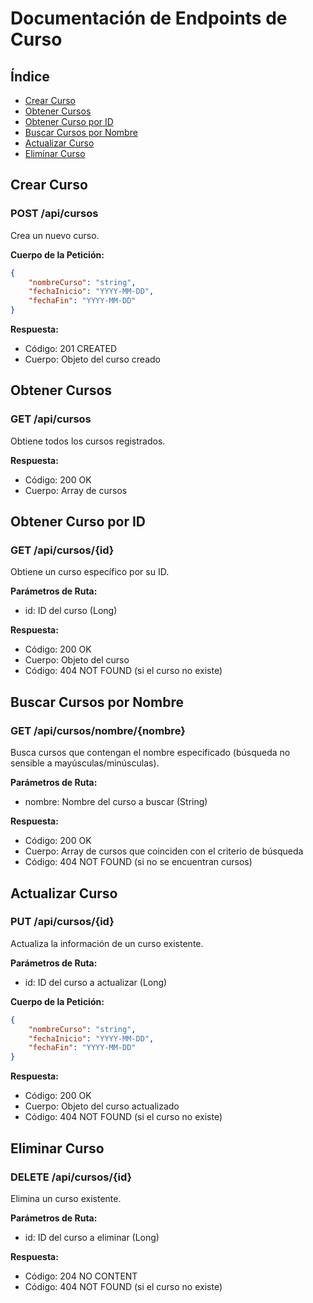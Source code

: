 # Documentación de Endpoints de Curso
## Índice

- [Crear Curso](#crear-curso)
- [Obtener Cursos](#obtener-cursos)
- [Obtener Curso por ID](#obtener-curso-por-id)
- [Buscar Cursos por Nombre](#buscar-cursos-por-nombre)
- [Actualizar Curso](#actualizar-curso)
- [Eliminar Curso](#eliminar-curso)

## Crear Curso
### POST /api/cursos

Crea un nuevo curso.

**Cuerpo de la Petición:**
```json
{
    "nombreCurso": "string",
    "fechaInicio": "YYYY-MM-DD",
    "fechaFin": "YYYY-MM-DD"
}
```

**Respuesta:**
- Código: 201 CREATED
- Cuerpo: Objeto del curso creado

## Obtener Cursos
### GET /api/cursos

Obtiene todos los cursos registrados.

**Respuesta:**
- Código: 200 OK
- Cuerpo: Array de cursos

## Obtener Curso por ID
### GET /api/cursos/{id}

Obtiene un curso específico por su ID.

**Parámetros de Ruta:**
- id: ID del curso (Long)

**Respuesta:**
- Código: 200 OK
- Cuerpo: Objeto del curso
- Código: 404 NOT FOUND (si el curso no existe)

## Buscar Cursos por Nombre
### GET /api/cursos/nombre/{nombre}

Busca cursos que contengan el nombre especificado (búsqueda no sensible a mayúsculas/minúsculas).

**Parámetros de Ruta:**
- nombre: Nombre del curso a buscar (String)

**Respuesta:**
- Código: 200 OK
- Cuerpo: Array de cursos que coinciden con el criterio de búsqueda
- Código: 404 NOT FOUND (si no se encuentran cursos)

## Actualizar Curso
### PUT /api/cursos/{id}

Actualiza la información de un curso existente.

**Parámetros de Ruta:**
- id: ID del curso a actualizar (Long)

**Cuerpo de la Petición:**
```json
{
    "nombreCurso": "string",
    "fechaInicio": "YYYY-MM-DD",
    "fechaFin": "YYYY-MM-DD"
}
```

**Respuesta:**
- Código: 200 OK
- Cuerpo: Objeto del curso actualizado
- Código: 404 NOT FOUND (si el curso no existe)

## Eliminar Curso
### DELETE /api/cursos/{id}

Elimina un curso existente.

**Parámetros de Ruta:**
- id: ID del curso a eliminar (Long)

**Respuesta:**
- Código: 204 NO CONTENT
- Código: 404 NOT FOUND (si el curso no existe)